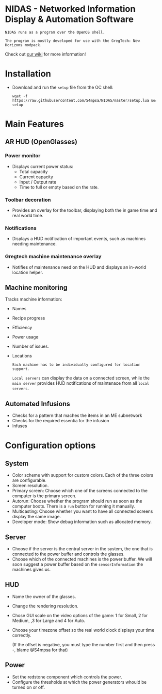 # **NIDAS** - Networked Information Display &amp; Automation Software
    NIDAS runs as a program over the OpenOS shell.

    The program is mostly developed for use with the GregTech: New Horizons modpack.

Check out [our wiki](https://github.com/S4mpsa/NIDAS/wiki) for more information!

# **Installation**
* Download and run the `setup` file from the OC shell:
    ```shell
    wget -f https://raw.githubusercontent.com/S4mpsa/NIDAS/master/setup.lua && setup
    ```

# **Main Features**
## **AR HUD (OpenGlasses)**
### **Power monitor**
* Displays current power status: 
  * Total capacity
  * Current capacity
  * Input / Output rate
  * Time to full or empty based on the rate.

### **Toolbar decoration**
* Provides an overlay for the toolbar, displaying both the in game time and real world time.

### **Notifications**
* Displays a HUD notification of important events, such as machines needing maintenance.

### **Gregtech machine maintenance overlay**
* Notifies of maintenance need on the HUD and displays an in-world location helper.

## **Machine monitoring**
Tracks machine information:
  * Names 
  * Recipe progress 
  * Efficiency
  * Power usage
  * Number of issues.

  * Locations
    
        Each machine has to be individually configured for location support.

    `Local servers` can display the data on a connected screen, while the `main server` provides HUD notifications of maintenace from all `local servers`.

## **Automated Infusions**
  * Checks for a pattern that maches the items in an ME subnetwork
  * Checks for the required essentia for the infusion
  * Infuses

# **Configuration options**
## **System**
* Color scheme with support for custom colors. Each of the three colors are configurable.
* Screen resolution.
* Primary screen: Choose which one of the screens connected to the computer is the primary screen.
* Autorun: Choose whether the program should run as soon as the computer boots. There is a `run` button for running it manually.
* Multicasting: Choose whether you want to have all connected screens display the same image.
* Developer mode: Show debug information such as allocated memory.

## **Server**
* Choose if the server is the central server in the system, the one that is connected to the power buffer and controls the glasses.
* Choose which of the connected machines is the power buffer. We will soon suggest a power buffer based on the `sensorInformation` the machines gives us.

## **HUD**
* Name the owner of the glasses.
* Change the rendering resolution.
* Chose GUI scale on the video options of the game: 1 for Small, 2 for Medium, ,3 for Large and 4 for Auto.
* Choose your timezone offset so the real world clock displays your time correctly.

    (If the offset is negative, you must type the number first and then press -, blame @S4mpsa for that)

## **Power**
* Set the redstone component which controls the power.
* Configure the thresholds at which the power generators whould be turned on or off.
